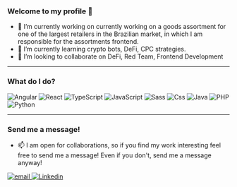 ### Welcome to my profile 👋

- 🔭 I’m currently working on currently working on a goods assortment for one of the largest retailers in the Brazilian market, in which I am responsible for the assortments frontend.
- 🌱 I’m currently learning crypto bots, DeFi, CPC strategies.
- 👯 I’m looking to collaborate on DeFi, Red Team, Frontend Development

---

### What do I do?

<p>
  <img alt="Angular" src="https://img.shields.io/badge/Angular-3389db?logo=angular&logoColor=DD0031&style=for-the-badge" />
  <img alt="React" src="https://img.shields.io/badge/React-20232a?logo=react&logoColor=61dafb&style=for-the-badge" />
  <img alt="TypeScript" src="https://img.shields.io/badge/TypeScript-3178c6?logo=typescript&logoColor=white&style=for-the-badge" />
  <img alt="JavaScript" src="https://img.shields.io/badge/JavaScript-f7e018?logo=javascript&logoColor=black&style=for-the-badge" />
  <img alt="Sass" src="https://img.shields.io/badge/Sass-CC6699?logo=sass&logoColor=white&style=for-the-badge" />
  <img alt="Css" src="https://img.shields.io/badge/CSS-1572B6?logo=css3&logoColor=white&style=for-the-badge" />
  <img alt="Java" src="https://img.shields.io/badge/Java-E34F26?logo=java&logoColor=white&style=for-the-badge" />
  <img alt="PHP" src="https://img.shields.io/badge/PHP-E34F26?logo=php&logoColor=white&style=for-the-badge" />
  <img alt="Python" src="https://img.shields.io/badge/Python-E34F26?logo=python&logoColor=white&style=for-the-badge" />
</p>

---

### Send me a message!

- 📫 I am open for collaborations, so if you find my work interesting feel free to send me a message! Even if you don't, send me a message anyway!

<p>
  <a href="mailto:modestoartur@gmail.com">
  <img alt="email" src="https://img.shields.io/badge/email-0077B5?logo=email&logoColor=white&style=for-the-badge" />
  </a>
  <a href="https://www.linkedin.com/in/modestoartur/"><img alt="Linkedin" src="https://img.shields.io/badge/linkedin-0077B5?logo=linkedin&logoColor=white&style=for-the-badge" /></a>
</p>

